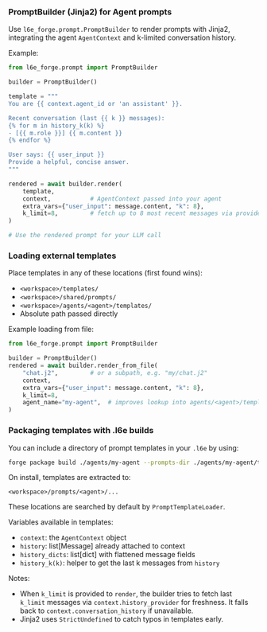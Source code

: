 ### PromptBuilder (Jinja2) for Agent prompts

Use `l6e_forge.prompt.PromptBuilder` to render prompts with Jinja2, integrating the agent `AgentContext` and k-limited conversation history.

Example:

```python
from l6e_forge.prompt import PromptBuilder

builder = PromptBuilder()

template = """
You are {{ context.agent_id or 'an assistant' }}.

Recent conversation (last {{ k }} messages):
{% for m in history_k(k) %}
- [{{ m.role }}] {{ m.content }}
{% endfor %}

User says: {{ user_input }}
Provide a helpful, concise answer.
"""

rendered = await builder.render(
    template,
    context,           # AgentContext passed into your agent
    extra_vars={"user_input": message.content, "k": 8},
    k_limit=8,         # fetch up to 8 most recent messages via provider
)

# Use the rendered prompt for your LLM call
```

### Loading external templates

Place templates in any of these locations (first found wins):
- `<workspace>/templates/`
- `<workspace>/shared/prompts/`
- `<workspace>/agents/<agent>/templates/`
- Absolute path passed directly

Example loading from file:

```python
from l6e_forge.prompt import PromptBuilder

builder = PromptBuilder()
rendered = await builder.render_from_file(
    "chat.j2",         # or a subpath, e.g. "my/chat.j2"
    context,
    extra_vars={"user_input": message.content, "k": 8},
    k_limit=8,
    agent_name="my-agent",  # improves lookup into agents/<agent>/templates
)
```

### Packaging templates with .l6e builds

You can include a directory of prompt templates in your `.l6e` by using:

```bash
forge package build ./agents/my-agent --prompts-dir ./agents/my-agent/templates
```

On install, templates are extracted to:
```
<workspace>/prompts/<agent>/...
```
These locations are searched by default by `PromptTemplateLoader`.

Variables available in templates:
- `context`: the `AgentContext` object
- `history`: list[Message] already attached to context
- `history_dicts`: list[dict] with flattened message fields
- `history_k(k)`: helper to get the last k messages from `history`

Notes:
- When `k_limit` is provided to `render`, the builder tries to fetch last `k_limit` messages via `context.history_provider` for freshness. It falls back to `context.conversation_history` if unavailable.
- Jinja2 uses `StrictUndefined` to catch typos in templates early.


